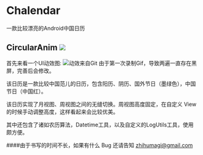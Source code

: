 # Chalendar
一款比较漂亮的Android中国日历
## CircularAnim [![](https://jitpack.io/v/XunMengWinter/CircularAnim.svg)](https://jitpack.io/#XunMengWinter/CircularAnim)

首先来看一个UI动效图:
![动效来自Git](https://github.com/wenmagi/README_PICS/blob/master/gifs/Chalendar.gif)
由于第一次录制Gif，导致两遍一直存在黑屏，完善后会修改。

该日历是一款比较中国范儿的日历，包含阳历、阴历、国外节日（墨绿色），中国节日（中国红）。

该日历实现了月视图、周视图之间的无缝切换。周视图高度固定，在自定义 View 的时候手动调整高度，这样看起来会比较优美。

其中还包含了诸如农历算法，Datetime工具，以及自定义的LogUtils工具，使用颇方便。

####由于书写的时间不长，如果有什么 Bug 还请告知 zhihumagi@gmail.com
